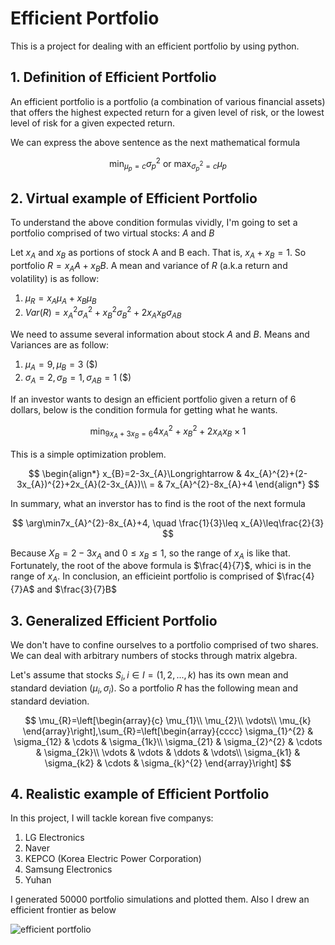 # Efficient Portfolio

This is a project for dealing with an efficient portfolio by using python.

## 1. Definition of Efficient Portfolio

An efficient portfolio is a portfolio (a combination of various financial assets) that offers the highest expected return for a given level of risk, or the lowest level of risk for a given expected return.

We can express the above sentence as the next mathematical formula

$$
\min_{\mu_{p}=c}\sigma_{p}^{2}\text{ or }\max_{\sigma_{p}^{2}=c}\mu_{p}
$$

## 2. Virtual example of Efficient Portfolio
To understand the above condition formulas vividly, I'm going to set a portfolio comprised of two virtual stocks: $A$ and $B$ 

Let $x_{A}$ and $x_{B}$ as portions of stock A and B each. That is, $x_{A} + x_{B} = 1$. So portfolio $R = x_{A}A + x_{B}B$. 
A mean and variance of $R$ (a.k.a return and volatility) is as follow:
1. $\mu_{R}=x_{A}\mu_{A}+x_{B}\mu_{B}$
2. $Var(R)=x_{A}^{2}\sigma_{A}^{2}+x_{B}^{2}\sigma_{B}^{2}+2x_{A}x_{B}\sigma_{AB}$

We need to assume several information about stock $A$ and $B$. Means and Variances are as follow:

1. $\mu_{A}=9,\mu_{B}=3$ ($)
2. $\sigma_{A}=2,\sigma_{B}=1,\sigma_{AB}=1$ ($)

If an investor wants to design an efficient portfolio given a return of 6 dollars, below is the condition formula for getting what he wants. 

$$
\min_{9x_{A}+3x_{B}=6}4x_{A}^{2}+x_{B}^{2}+2x_{A}x_{B}\times1
$$

This is a simple optimization problem. 

$$
\begin{align*}
x_{B}=2-3x_{A}\Longrightarrow & 4x_{A}^{2}+(2-3x_{A})^{2}+2x_{A}(2-3x_{A})\\
= & 7x_{A}^{2}-8x_{A}+4
\end{align*}
$$

In summary, what an inverstor has to find is the root of the next formula

$$
\arg\min7x_{A}^{2}-8x_{A}+4, \quad \frac{1}{3}\leq x_{A}\leq\frac{2}{3}
$$

Because $X_{B} = 2 - 3x_{A}$ and $0\leq x_{B} \leq 1$, so the range of $x_{A}$ is like that. Fortunately, the root of the above formula is $\frac{4}{7}$, whici is in the range of $x_{A}$. In conclusion, an efficieint portfolio is comprised of $\frac{4}{7}A$ and $\frac{3}{7}B$

## 3. Generalized Efficient Portfolio

We don't have to confine ourselves to a portfolio comprised of two shares. We can deal with arbitrary numbers of stocks through matrix algebra.

Let's assume that stocks $S_i, i\in I=(1,2,...,k)$ has its own mean and standard deviation ($\mu_i, \sigma_i$). So a portfolio $R$ has the following mean and standard deviation.

$$
\mu_{R}=\left[\begin{array}{c}
\mu_{1}\\
\mu_{2}\\
\vdots\\
\mu_{k}
\end{array}\right],\sum_{R}=\left[\begin{array}{cccc}
\sigma_{1}^{2} & \sigma_{12} & \cdots & \sigma_{1k}\\
\sigma_{21} & \sigma_{2}^{2} & \cdots & \sigma_{2k}\\
\vdots & \vdots & \ddots & \vdots\\
\sigma_{k1} & \sigma_{k2} & \cdots & \sigma_{k}^{2}
\end{array}\right]
$$

## 4. Realistic example of Efficient Portfolio

In this project, I will tackle korean five companys: 
1. LG Electronics
2. Naver
3. KEPCO (Korea Electric Power Corporation)
4. Samsung Electronics 
5. Yuhan

I generated 50000 portfolio simulations and plotted them. Also I drew an efficient frontier as below 

![efficient portfolio](https://user-images.githubusercontent.com/90128043/222964721-2f9383e1-a31f-4235-82ef-f788019efe64.jpg)
